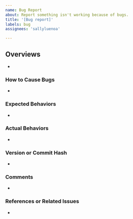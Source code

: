 ```yaml
---
name: Bug Report
about: Report something isn't working because of bugs.
title: '[Bug report]'
labels: bug
assignees: 'sallyluenoa'

---
```


## Overviews
* 

### How to Cause Bugs
* 

### Expected Behaviors
* 

### Actual Behaviors
* 

### Version or Commit Hash
* 

### Comments
* 

### References or Related Issues
* 

